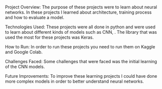 Project Overview: The purpose of these projects were to learn about neural networks. In these projects I learned about architecture, training process and how to evaluate a model.

Technologies Used: These projects were all done in python and were used to learn about different kinds of models such as CNN, . The library that was used the most for these projects was Keras.

How to Run: In order to run these projects you need to run them on Kaggle and Google Colab.

Challenges Faced: Some challenges that were faced was the initial learning of the CNN models.

Future Improvements: To improve these learning projects I could have done more complex models in order to better understand neural networks.
